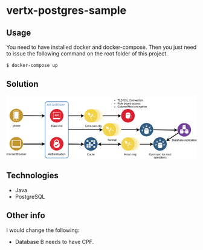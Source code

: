 # vertx-postgres-sample

## Usage
You need to have installed docker and docker-compose.
Then you just need to issue the following command on the root folder of this project.

```bash
$ docker-compose up
```

## Solution
![Alt solution](solution.png)

## Technologies
- Java
- PostgreSQL

## Other info
I would change the following:
- Database B needs to have CPF.
